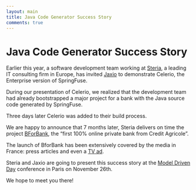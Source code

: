 ```yaml
---
layout: main
title: Java Code Generator Success Story
comments: true
---
```


# Java Code Generator Success Story

Earlier this year, a software development team working at <a href="http://www.steria.com/en/about-steria.htm">Steria</a>, a leading IT consulting firm in Europe, 
has invited <a href="http://www.jaxio.com/">Jaxio</a> to demonstrate Celerio, the Enterprise version of SpringFuse.

During our presentation of Celerio, we realized that the development team had already bootstrapped a major project for a bank with the Java source code generated by SpringFuse.

Three days later Celerio was added to their build process.

We are happy to announce that 7 months later, Steria delivers on time the project <a href="http://www.bforbank.com/">BForBank</a>, the “first 100% online private bank from Credit Agricole”.

The launch of BforBank has been extensively covered by the media in France: press articles and even a <a href="http://www.youtube.com/watch?v=VXaNshvFBD8&feature=player_embedded">TV ad</a>.

Steria and Jaxio are going to present this success story at the <a href="http://www.mdday.fr/">Model Driven Day</a> conference in Paris on November 26th. 

We hope to meet you there!
